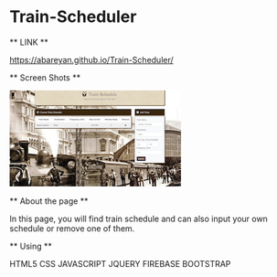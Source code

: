 # Train-Scheduler

** LINK **

https://abareyan.github.io/Train-Scheduler/

** Screen Shots **

![Screen1](assest/images/ScreenShot.png)


** About the page **

In this page, you will find train schedule and can also input your own schedule or remove one of them.


** Using **

HTML5
CSS
JAVASCRIPT
JQUERY
FIREBASE
BOOTSTRAP

